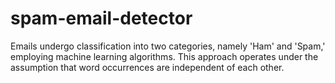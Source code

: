 # spam-email-detector
Emails undergo classification into two categories, namely 'Ham' and 'Spam,' employing machine learning algorithms. This approach operates under the assumption that word occurrences are  independent of each other.
